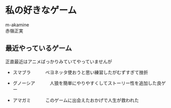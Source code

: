 # 私の好きなゲーム
m-akamine  
赤嶺正実

## 最近やっているゲーム
正直最近はアニメばっかりみていてやっていませんが

* スマブラ
　　　ベヨネッタ使おうと思い練習したがむずすぎて挫折

* グノーシア
　　　人狼を簡単にやりやすくしてストーリー性を追加した良ゲー

* アマガミ
　　　このゲームに出会えたおかげで人生が救われた